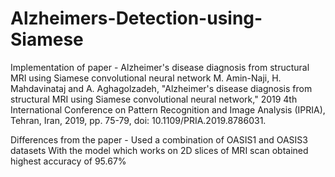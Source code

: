 # Alzheimers-Detection-using-Siamese
Implementation of paper - Alzheimer's disease diagnosis from structural MRI using Siamese convolutional neural network
M. Amin-Naji, H. Mahdavinataj and A. Aghagolzadeh, "Alzheimer's disease diagnosis from structural MRI using Siamese convolutional neural network," 2019 4th International Conference on Pattern Recognition and Image Analysis (IPRIA), Tehran, Iran, 2019, pp. 75-79, doi: 10.1109/PRIA.2019.8786031.

Differences from the paper -
Used a combination of OASIS1 and OASIS3 datasets
With the model which works on 2D slices of MRI scan obtained highest accuracy of 95.67%
